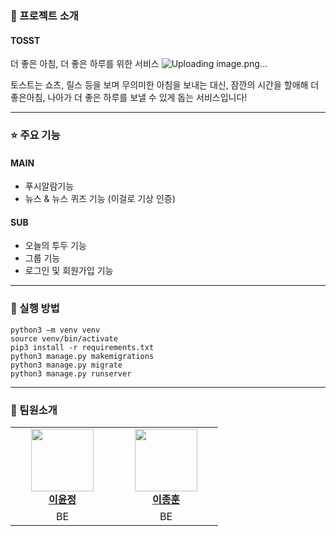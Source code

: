 ### 💬 프로젝트 소개
#### TOSST
더 좋은 아침, 더 좋은 하루를 위한 서비스
![Uploading image.png…]()


토스트는 쇼츠, 릴스 등을 보며 무의미한 아침을 보내는 대신, 
잠깐의 시간을 할애해 더 좋은아침, 나아가 더 좋은 하루를 보낼 수 있게 돕는 서비스입니다!

<hr/>

### ⭐️ 주요 기능

#### MAIN
- 푸시알람기능
- 뉴스 & 뉴스 퀴즈 기능 (이걸로 기상 인증)
#### SUB
- 오늘의 투두 기능
- 그룹 기능
- 로그인 및 회원가입 기능

<hr/>

### 🚀 실행 방법

```
python3 –m venv venv 
source venv/bin/activate
pip3 install -r requirements.txt
python3 manage.py makemigrations 
python3 manage.py migrate
python3 manage.py runserver
```

<hr/>

### 🙇 팀원소개

<table>
    <tr align="center">
        <td style="min-width: 150px;">
            <a href="https://github.com/lee-youn">
              <img src="https://github.com/lee-youn.png" width="100">
              <br />
              <b>이윤정</b>
            </a>
        </td>
        <td style="min-width: 150px;">
            <a href="https://github.com/goldenGlow21">
              <img src="https://github.com/goldenGlow21.png" width="100">
              <br />
              <b>이종훈</b>
            </a>
        </td>
    </tr>
      <tr align="center">
        <td>
            BE
        </td>
        <td>
            BE
        </td>
    </tr>
</table>
